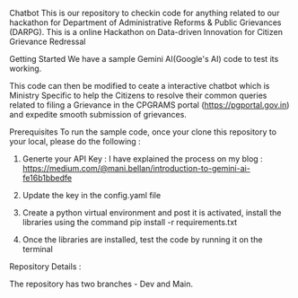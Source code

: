 Chatbot
This is our repository to checkin code for anything related to our hackathon for Department of Administrative Reforms & Public Grievances (DARPG). This is a online Hackathon on Data-driven Innovation for Citizen Grievance Redressal

Getting Started
We have a sample Gemini AI(Google's AI) code to test its working. 

This code can then be modified to ceate a interactive chatbot which is Ministry Specific to help the Citizens to resolve their common queries related to filing a Grievance in the CPGRAMS portal (https://pgportal.gov.in) and expedite smooth submission of grievances.

Prerequisites
To run the sample code, once your clone this repository to your local, please do the following :

1. Generte your API Key : 
        I have explained the process on my blog : https://medium.com/@mani.bellan/introduction-to-gemini-ai-fe16b1bbedfe

2. Update the key in the config.yaml file

3. Create a python virtual environment and post it is activated, install the libraries using the command 
        pip install -r requirements.txt

4. Once the libraries are installed, test the code by running it on the terminal

Repository Details :

The repository has two branches - Dev and Main.

